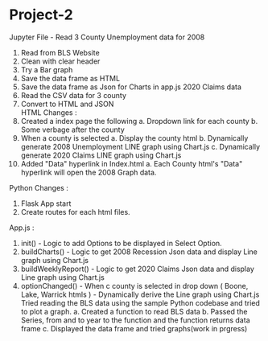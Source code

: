 # Project-2

Jupyter File - 
Read 3 County Unemployment data for 2008 
  1. Read from BLS Website
  2. Clean with clear header
  3. Try a Bar graph
  4. Save the data frame as HTML
  5. Save the data frame as Json for Charts in app.js
2020 Claims data
  1. Read the CSV data for 3 county
  2. Convert to HTML and JSON  
HTML Changes :
1. Created a index page the following 
  a. Dropdown link for each county
  b. Some verbage after the county
2. When a county is selected
  a. Display the county html
  b. Dynamically generate 2008 Unemployment LINE graph using Chart.js
  c. Dynamically generate 2020 Claims LINE graph using Chart.js
3. Added "Data" hyperlink in Index.html
  a. Each County html's "Data" hyperlink will open the 2008 Graph data.
  
Python Changes :
1. Flask App start
2. Create routes for each html files.

App.js :
  1. init() - Logic to add Options to be displayed in Select Option.
  2. buildCharts() - Logic to get 2008 Recession Json data and display Line graph using Chart.js
  3. buildWeeklyReport() - Logic to get 2020 Claims Json data and display Line graph using Chart.js
  4. optionChanged() - When c county is selected in drop down ( Boone, Lake, Warrick htmls ) - Dynamically derive the Line graph using Chart.js
Tried reading the BLS data using the sample Python codebase and tried to plot a graph.
  a. Created a function to read BLS data
  b. Passed the Series, from and to year to the function and the function returns data frame
  c. Displayed the data frame and tried graphs(work in prgress)
